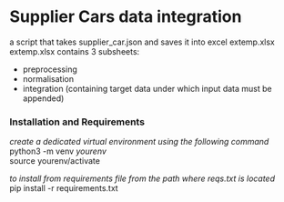 # Supplier Cars data integration

a script that takes supplier_car.json and saves it into excel extemp.xlsx <br /> 
extemp.xlsx contains 3 subsheets: <br />
- preprocessing
- normalisation
- integration (containing target data under which input data must be appended)

### Installation and Requirements

_create a dedicated virtual environment using the following command_ <br /> 
python3 -m venv _yourenv_ <br /> 
source yourenv/activate

_to install from requirements file from the path where reqs.txt is located_ <br /> 
pip install -r requirements.txt 